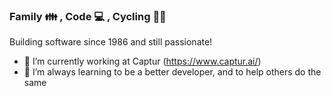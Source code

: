 ### Family 👪 , Code 💻 , Cycling 🚴‍♂️

Building software since 1986 and still passionate!

- 🔭 I’m currently working at Captur (https://www.captur.ai/) 
- 🌱 I’m always learning to be a better developer, and to help others do the same

